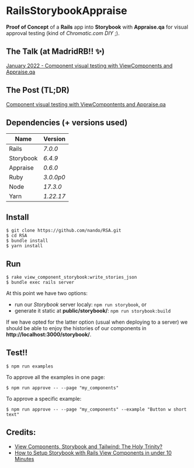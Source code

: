 # RailsStorybookAppraise

**Proof of Concept** of a **Rails** app into **Storybook** with **Appraise.qa** for visual approval testing (kind of _Chromatic.com DIY_ ;).

## The Talk (at MadridRB!! :sparkles:)

[January 2022 - Component visual testing with ViewComponents and Appraise.qa](https://www.madridrb.com/events/january-2022-component-visual-testing-with-viewcompontents-and-appraise-qa-667)

## The Post (TL;DR)

  [Component visual testing with ViewCompontents and Appraise.qa](https://medium.com/@nando_chistaco/component-visual-testing-with-viewcompontents-and-appraise-qa-ca864654f267)

## Dependencies (+ versions used)

| Name      | Version   |
| -----     | --------- |
| Rails     | _7.0.0_   |
| Storybook | _6.4.9_   |
| Appraise  | _0.6.0_   |
| Ruby      | _3.0.0p0_ |
| Node      | _17.3.0_  |
| Yarn      | _1.22.17_ |

## Install

    $ git clone https://github.com/nando/RSA.git
    $ cd RSA
    $ bundle install
    $ yarn install

## Run

    $ rake view_component_storybook:write_stories_json
    $ bundle exec rails server

At this point we have two options:

 * run our _Storybook_ server localy: `npm run storybook`, or
 * generate it static at **public/storybook/**: `npm run storybook:build`

If we have opted for the latter option (usual when deploying to a server) we should be able to enjoy the histories of our components in **http://localhost:3000/storybook/**.

## Test!!

    $ npm run examples

To approve all the examples in one page:

    $ npm run approve -- --page "my_components"

To approve a specific example:

    $ npm run approve -- --page "my_components" --example "Button w short text"

## Credits:

* [View Components, Storybook and Tailwind: The Holy Trinity?](https://finnian.io/blog/view-components-storybook-tailwind-the-holy-trinity/)
* [How to Setup Storybook with Rails View Components in under 10 Minutes](https://williamkennedy.ninja/rails/2021/07/25/how-to-setup-storybook-with-rails-view-components-in-under-10-minutes/)
